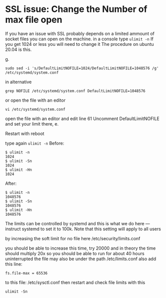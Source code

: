 # SSL issue: Change the Number of max file open 
If you have an issue with SSL probably depends on a limited ammount of socket files you can open on the machine.
in a console type 
```ulimit -n```
If you get 1024 or less you will need to change it
The procedure on ubuntu 20.04 is this.

g.
```
sudo sed -i 's/DefaultLimitNOFILE=1024/DefaultLimitNOFILE=1048576 /g' /etc/systemd/system.conf
```
in alternative

```
grep NOFILE /etc/systemd/system.conf DefaultLimitNOFILE=1048576
```
or
open the file with an editor
```
vi /etc/systemd/system.conf
```

open the file with an editor and edit line 61
Uncomment DefaultLimitNOFILE and set your limit there, e.

Restart with reboot

type again
```ulimit -n```
Before:
```
$ ulimit -n
1024
$ ulimit -Sn
1024
$ ulimit -Hn
1024
```
After:
```
$ ulimit -n
1048576
$ ulimit -Sn
1048576
$ ulimit -Hn
1048576
```
The limits can be controlled by systemd and this is what we do here — instruct systemd to set it to 100k. 
Note that this setting will apply to all users

by increasing the soft limit for no file here
/etc/security/limits.conf

you should be able to increase this time, try 20000 and in theory the time should multiply 20x
so you should be able to run for about 40 hours uninterrupted
the file may also be under the path /etc/limits.conf
also add this line: 
```
fs.file-max = 65536
```
to this file: /etc/sysctl.conf
then restart and check file limits with this 
```
ulimit -Sn
```
